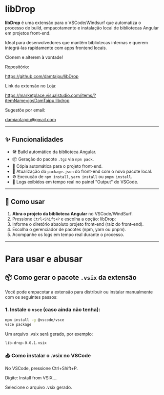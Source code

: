 # libDrop

**libDrop** é uma extensão para o VSCode/Windsurf que automatiza o processo de build, empacotamento e instalação local de bibliotecas Angular em projetos front-end.

Ideal para desenvolvedores que mantêm bibliotecas internas e querem integrá-las rapidamente com apps frontend locais.

Clonem e alterem à vontade!

Repositório:

https://github.com/damtaipu/libDrop

Link da extensão no Loja:

https://marketplace.visualstudio.com/items/?itemName=josDamTaipu.libdrop

Sugestõe por email:

damiaotaipiu@gmail.com

---

## ✨ Funcionalidades

- 🛠 Build automático da biblioteca Angular.
- 📦 Geração do pacote `.tgz` via `npm pack`.
- 📁 Cópia automática para o projeto front-end.
- 📌 Atualização do `package.json` do front-end com o novo pacote local.
- ⚙️ Execução de `npm install`, `yarn install` ou `pnpm install`.
- 🧾 Logs exibidos em tempo real no painel "Output" do VSCode.

---

## 🚀 Como usar

1. **Abra o projeto da biblioteca Angular** no VSCode/WindSurf.
2. Pressione `Ctrl+Shift+P` e escolha a opção: libDrop:
3. Informe o diretório absoluto projeto front-end (raiz do front-end).
4. Escolha o gerenciador de pacotes (npm, yarn ou pnpm).
5. Acompanhe os logs em tempo real durante o processo.

---


# Para usar e abusar
## 📦 Como gerar o pacote `.vsix` da extensão

Você pode empacotar a extensão para distribuir ou instalar manualmente com os seguintes passos:

### 1. Instale o `vsce` (caso ainda não tenha):
```bash
npm install -g @vscode/vsce
vsce package
```

Um arquivo .vsix será gerado, por exemplo:
```bash
lib-drop-0.0.1.vsix
```

### 📥 Como instalar o .vsix no VSCode
No VSCode, pressione Ctrl+Shift+P.

Digite: Install from VSIX....

Selecione o arquivo .vsix gerado.

